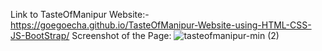Link to TasteOfManipur Website:- https://goegoecha.github.io/TasteOfManipur-Website-using-HTML-CSS-JS-BootStrap/
Screenshot of the Page:
![tasteofmanipur-min (2)](https://github.com/Goegoecha/TasteOfManipur-Website-using-HTML-CSS-JS-BootStrap/assets/116905665/d4b5eb23-ef18-4279-bab1-1dc582ed0fcd)
